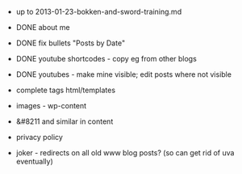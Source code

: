 * up to 2013-01-23-bokken-and-sword-training.md

* DONE about me
* DONE fix bullets "Posts by Date"
* DONE youtube shortcodes - copy eg from other blogs
* DONE youtubes - make mine visible; edit posts where not visible
* complete tags html/templates
* images - wp-content
* &#8211 and similar in content
* privacy policy
* joker - redirects on all old www blog posts? (so can get rid of uva
  eventually)
